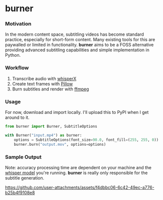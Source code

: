 # burner

### Motivation
In the modern content space, subtitling videos has become standard practice, especially for short-form content. Many existing tools for this are paywalled or limited in functionality. **burner** aims to be a FOSS alternative providing advanced subtitling capabilities and simple implementation in Python.

### Workflow
1. Transcribe audio with [whisperX](https://github.com/m-bain/whisperX)
2. Create text frames with [Pillow](https://python-pillow.org/)
3. Burn subtitles and render with [ffmpeg](https://www.ffmpeg.org/)

### Usage
For now, download and import locally. I'll upload this to PyPI when I get around to it.
```python
from burner import Burner, SubtitleOptions

with Burner("input.mp4") as burner:
    options = SubtitleOptions(font_size=90.0, font_fill=(255, 255, 0))
    burner.burn("output.mov", options=options)
```

### Sample Output
Note: accuracy processing time are dependent on your machine and the [whisper model](https://huggingface.co/collections/openai/whisper-release-6501bba2cf999715fd953013) you're running. **burner** is really only responsible for the subtitle generation.

https://github.com/user-attachments/assets/f4dbbc06-6c42-49ec-a776-b25b4f9108e8

